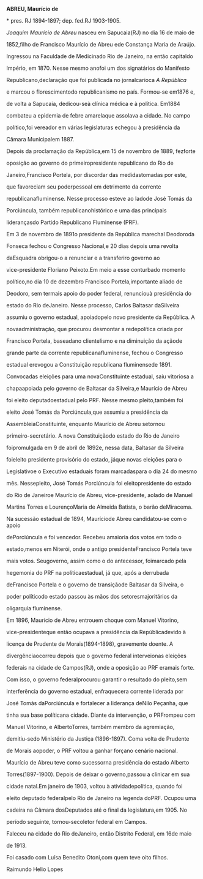 **ABREU, Maurício de**



\* pres. RJ 1894-1897; dep. fed.RJ 1903-1905.



*Joaquim Maurício de Abreu* nasceu em Sapucaia(RJ) no dia 16 de maio de

1852,filho de Francisco Maurício de Abreu ede Constança Maria de Araújo.



Ingressou na Faculdade de Medicinado Rio de Janeiro, na então capitaldo

Império, em 1870. Nesse mesmo anofoi um dos signatários do Manifesto

Republicano,declaração que foi publicada no jornalcarioca *A República*

e marcou o florescimentodo republicanismo no país. Formou-se em1876 e,

de volta a Sapucaia, dedicou-seà clínica médica e à política. Em1884

combateu a epidemia de febre amarelaque assolava a cidade. No campo

político,foi vereador em várias legislaturas echegou à presidência da

Câmara Municipalem 1887.



Depois da proclamação da República,em 15 de novembro de 1889, fezforte

oposição ao governo do primeiropresidente republicano do Rio de

Janeiro,Francisco Portela, por discordar das medidastomadas por este,

que favoreciam seu poderpessoal em detrimento da corrente

republicanafluminense. Nesse processo esteve ao ladode José Tomás da

Porciúncula, também republicanohistórico e uma das principais

liderançasdo Partido Republicano Fluminense (PRF).



Em 3 de novembro de 1891o presidente da República marechal Deodoroda

Fonseca fechou o Congresso Nacional,e 20 dias depois uma revolta

daEsquadra obrigou-o a renunciar e a transferiro governo ao

vice-presidente Floriano Peixoto.Em meio a esse conturbado momento

político,no dia 10 de dezembro Francisco Portela,importante aliado de

Deodoro, sem termais apoio do poder federal, renunciouà presidência do

estado do Rio deJaneiro. Nesse processo, Carlos Baltasar daSilveira

assumiu o governo estadual, apoiadopelo novo presidente da República. A

novaadministração, que procurou desmontar a redepolítica criada por

Francisco Portela, baseadano clientelismo e na diminuição da açãode

grande parte da corrente republicanafluminense, fechou o Congresso

estadual erevogou a Constituição republicana fluminensede 1891.



Convocadas eleições para uma novaConstituinte estadual, saiu vitoriosa a

chapaapoiada pelo governo de Baltasar da Silveira,e Maurício de Abreu

foi eleito deputadoestadual pelo PRF. Nesse mesmo pleito,também foi

eleito José Tomás da Porciúncula,que assumiu a presidência da

AssembleiaConstituinte, enquanto Maurício de Abreu setornou

primeiro-secretário. A nova Constituiçãodo estado do Rio de Janeiro

foipromulgada em 9 de abril de 1892e, nessa data, Baltasar da Silveira

foieleito presidente provisório do estado, jáque novas eleições para o

Legislativoe o Executivo estaduais foram marcadaspara o dia 24 do mesmo

mês. Nessepleito, José Tomás Porciúncula foi eleitopresidente do estado

do Rio de Janeiroe Maurício de Abreu, vice-presidente, aolado de Manuel

Martins Torres e LourençoMaria de Almeida Batista, o barão deMiracema.



Na sucessão estadual de 1894, Mauríciode Abreu candidatou-se com o apoio

dePorciúncula e foi vencedor. Recebeu amaioria dos votos em todo o

estado,menos em Niterói, onde o antigo presidenteFrancisco Portela teve

mais votos. Seugoverno, assim como o do antecessor, foimarcado pela

hegemonia do PRF na políticaestadual, já que, após a derrubada

deFrancisco Portela e o governo de transiçãode Baltasar da Silveira, o

poder políticodo estado passou às mãos dos setoresmajoritários da

oligarquia fluminense.



Em 1896, Maurício de Abreu entrouem choque com Manuel Vitorino,

vice-presidenteque então ocupava a presidência da Repúblicadevido à

licença de Prudente de Morais(1894-1898), gravemente doente. A

divergênciaocorreu depois que o governo federal interveionas eleições

federais na cidade de Campos(RJ), onde a oposição ao PRF eramais forte.

Com isso, o governo federalprocurou garantir o resultado do pleito,sem

interferência do governo estadual, enfraquecera corrente liderada por

José Tomás daPorciúncula e fortalecer a liderança deNilo Peçanha, que

tinha sua base políticana cidade. Diante da intervenção, o PRFrompeu com

Manuel Vitorino, e AlbertoTorres, também membro da agremiação,

demitiu-sedo Ministério da Justiça (1896-1897). Coma volta de Prudente

de Morais aopoder, o PRF voltou a ganhar forçano cenário nacional.



Maurício de Abreu teve como sucessorna presidência do estado Alberto

Torres(1897-1900). Depois de deixar o governo,passou a clinicar em sua

cidade natal.Em janeiro de 1903, voltou à atividadepolítica, quando foi

eleito deputado federalpelo Rio de Janeiro na legenda doPRF. Ocupou uma

cadeira na Câmara dosDeputados até o final da legislatura,em 1905. No

período seguinte, tornou-secoletor federal em Campos.



Faleceu na cidade do Rio deJaneiro, então Distrito Federal, em 16de maio

de 1913.



Foi casado com Luísa Benedito Otoni,com quem teve oito filhos.



Raimundo Helio Lopes




